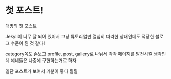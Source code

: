 # 첫 포스트!

대망의 첫 포스트

Jekyll이 너무 잘 되어 있어서 그냥 튜토리얼만 열심히 따라한 상태인데도 적당한 블로그 수준이 된 것 같다!

category쪽도 손보고 profile, post, gallery로 나눠서 각각 페이지를 발전시킬 생각인데 얘네들은 나중에 구현하는거로 하자

일단 포스트가 보여서 기분이 좋다 낄낄
